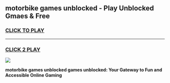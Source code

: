 
## motorbike games unblocked - Play Unblocked Gmaes & Free
<h3>
<a href="https://news.freeplayer.one?title=motorbike_games_unblocked&ref=23F">CLICK TO PLAY</a></h3>
<hr>

<h3>
<a href="https://news.freeplayer.one?title=motorbike_games_unblocked&ref=23F">CLICK 2 PLAY</a>
  
</h3>

<a href="https://news.freeplayer.one?title=motorbike_games_unblocked&ref=23F/"><img src="https://clearcache.store/games.png"></a>


**motorbike games unblocked games unblocked: Your Gateway to Fun and Accessible Online Gaming**
